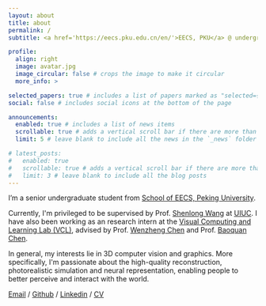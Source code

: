 ```yaml
---
layout: about
title: about
permalink: /
subtitle: <a href='https://eecs.pku.edu.cn/en/'>EECS, PKU</a> @ undergrad. 

profile:
  align: right
  image: avatar.jpg
  image_circular: false # crops the image to make it circular
  more_info: >

selected_papers: true # includes a list of papers marked as "selected={true}"
social: false # includes social icons at the bottom of the page

announcements:
  enabled: true # includes a list of news items
  scrollable: true # adds a vertical scroll bar if there are more than 3 news items
  limit: 5 # leave blank to include all the news in the `_news` folder

# latest_posts:
#   enabled: true
#   scrollable: true # adds a vertical scroll bar if there are more than 3 new posts items
#   limit: 3 # leave blank to include all the blog posts
---
```


I’m a senior undergraduate student from [School of EECS, Peking University](https://eecs.pku.edu.cn/en/).

Currently, I'm privileged to be supervised by Prof. [Shenlong Wang](https://shenlong.web.illinois.edu/) at [UIUC](https://siebelschool.illinois.edu/). I have also been working as an research intern at the [Visual Computing and Learning Lab (VCL)](https://vcl.pku.edu.cn/), advised by Prof. [Wenzheng Chen](https://wenzhengchen.github.io/) and Prof. [Baoquan Chen](https://baoquanchen.info/).

In general, my interests lie in 3D computer vision and graphics. More specifically, I'm passionate about the high-quality reconstruction, photorealistic simulation and neural representation, enabling people to better perceive and interact with the world.

[Email](qianfans@illinois.edu) / [Github](https://github.com/qianfanshen) / [Linkedin](https://www.linkedin.com/in/qianfan-shen-40376a287/) / [CV](../assets/pdf/resume.pdf)